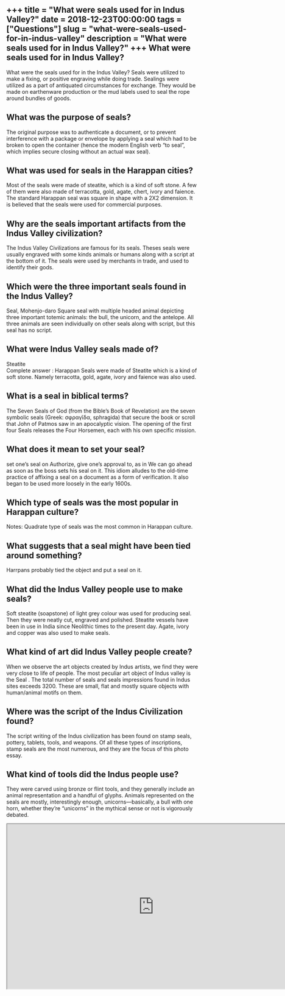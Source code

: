 +++
title = "What were seals used for in Indus Valley?"
date = 2018-12-23T00:00:00
tags = ["Questions"]
slug = "what-were-seals-used-for-in-indus-valley"
description = "What were seals used for in Indus Valley?"
+++
What were seals used for in Indus Valley?
-----------------------------------------

What were the seals used for in the Indus Valley? Seals were utilized to make a fixing, or positive engraving while doing trade. Sealings were utilized as a part of antiquated circumstances for exchange. They would be made on earthenware production or the mud labels used to seal the rope around bundles of goods.

What was the purpose of seals?
------------------------------

The original purpose was to authenticate a document, or to prevent interference with a package or envelope by applying a seal which had to be broken to open the container (hence the modern English verb “to seal”, which implies secure closing without an actual wax seal).

What was used for seals in the Harappan cities?
-----------------------------------------------

Most of the seals were made of steatite, which is a kind of soft stone. A few of them were also made of terracotta, gold, agate, chert, ivory and faience. The standard Harappan seal was square in shape with a 2X2 dimension. It is believed that the seals were used for commercial purposes.

Why are the seals important artifacts from the Indus Valley civilization?
-------------------------------------------------------------------------

The Indus Valley Civilizations are famous for its seals. Theses seals were usually engraved with some kinds animals or humans along with a script at the bottom of it. The seals were used by merchants in trade, and used to identify their gods.

Which were the three important seals found in the Indus Valley?
---------------------------------------------------------------

Seal, Mohenjo-daro Square seal with multiple headed animal depicting three important totemic animals: the bull, the unicorn, and the antelope. All three animals are seen individually on other seals along with script, but this seal has no script.

What were Indus Valley seals made of?
-------------------------------------

Steatite  
Complete answer : Harappan Seals were made of Steatite which is a kind of soft stone. Namely terracotta, gold, agate, ivory and faience was also used.

What is a seal in biblical terms?
---------------------------------

The Seven Seals of God (from the Bible’s Book of Revelation) are the seven symbolic seals (Greek: σφραγῖδα, sphragida) that secure the book or scroll that John of Patmos saw in an apocalyptic vision. The opening of the first four Seals releases the Four Horsemen, each with his own specific mission.

What does it mean to set your seal?
-----------------------------------

set one’s seal on Authorize, give one’s approval to, as in We can go ahead as soon as the boss sets his seal on it. This idiom alludes to the old-time practice of affixing a seal on a document as a form of verification. It also began to be used more loosely in the early 1600s.

Which type of seals was the most popular in Harappan culture?
-------------------------------------------------------------

Notes: Quadrate type of seals was the most common in Harappan culture.

What suggests that a seal might have been tied around something?
----------------------------------------------------------------

Harrpans probably tied the object and put a seal on it.

What did the Indus Valley people use to make seals?
---------------------------------------------------

Soft steatite (soapstone) of light grey colour was used for producing seal. Then they were neatly cut, engraved and polished. Steatite vessels have been in use in India since Neolithic times to the present day. Agate, ivory and copper was also used to make seals.

What kind of art did Indus Valley people create?
------------------------------------------------

When we observe the art objects created by Indus artists, we find they were very close to life of people. The most peculiar art object of Indus valley is the Seal . The total number of seals and seals impressions found in Indus sites exceeds 3200. These are small, flat and mostly square objects with human/animal motifs on them.

Where was the script of the Indus Civilization found?
-----------------------------------------------------

The script writing of the Indus civilization has been found on stamp seals, pottery, tablets, tools, and weapons. Of all these types of inscriptions, stamp seals are the most numerous, and they are the focus of this photo essay.

What kind of tools did the Indus people use?
--------------------------------------------

They were carved using bronze or flint tools, and they generally include an animal representation and a handful of glyphs. Animals represented on the seals are mostly, interestingly enough, unicorns—basically, a bull with one horn, whether they’re “unicorns” in the mythical sense or not is vigorously debated.

<iframe allow="accelerometer; autoplay; clipboard-write; encrypted-media; gyroscope; picture-in-picture" allowfullscreen="" class="__youtube_prefs__  epyt-is-override  no-lazyload" data-no-lazy="1" data-origheight="433" data-origwidth="770" data-skipgform_ajax_framebjll="" height="433" id="_ytid_50338" loading="lazy" src="https://www.youtube.com/embed/yQEBflwLuLw?enablejsapi=1&autoplay=0&cc_load_policy=0&cc_lang_pref=&iv_load_policy=1&loop=0&modestbranding=0&rel=1&fs=1&playsinline=0&autohide=2&theme=dark&color=red&controls=1&" title="YouTube player" width="770"></iframe>